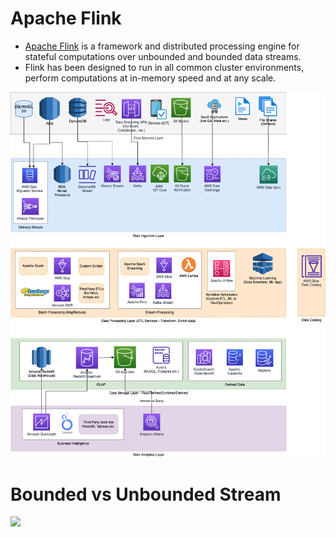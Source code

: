 # Apache Flink
- [Apache Flink](https://flink.apache.org/what-is-flink/flink-architecture/) is a framework and distributed processing engine for stateful computations over unbounded and bounded data streams. 
- Flink has been designed to run in all common cluster environments, perform computations at in-memory speed and at any scale.

![](../../12_HLDDesignProblemsUC/AWS_ModernDataArchitecture/AWS-Data-Architecture-ETL-OLTP-OLAP-DataLake.png)

# Bounded vs Unbounded Stream

![](https://flink.apache.org/img/bounded-unbounded.png)
